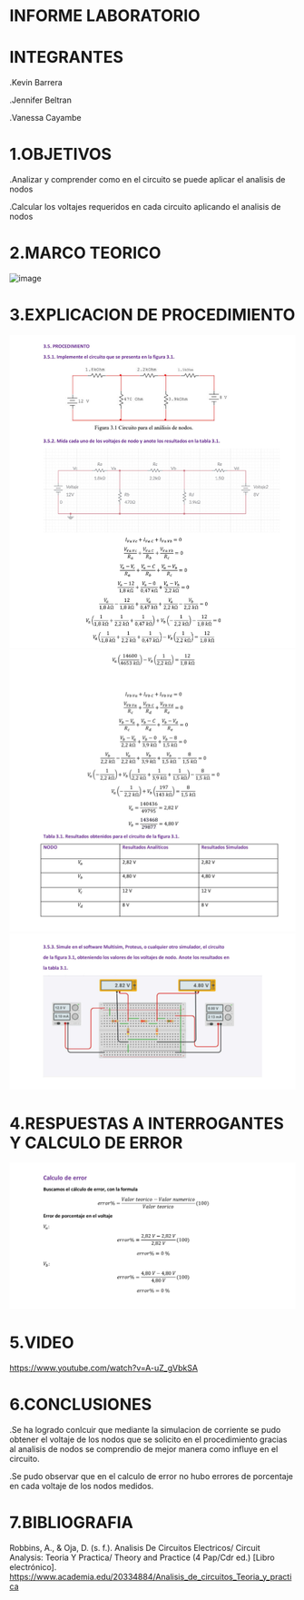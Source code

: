 # INFORME LABORATORIO

# INTEGRANTES
.Kevin Barrera

.Jennifer Beltran

.Vanessa Cayambe

# 1.OBJETIVOS
.Analizar y comprender como en el circuito se puede aplicar el analisis de nodos


.Calcular los voltajes requeridos en cada circuito aplicando el analisis de nodos
# 2.MARCO TEORICO

![image](https://user-images.githubusercontent.com/84421020/122846190-f163ac00-d2ca-11eb-88b7-8dccce775738.png)


# 3.EXPLICACION DE PROCEDIMIENTO 
![](https://github.com/Kevinsan21/imagenes-666/blob/main/Informe_circuitos_4_1.jpg)
![](https://github.com/Kevinsan21/imagenes-666/blob/main/Informe_circuitos_4_2.jpg)
![](https://github.com/Kevinsan21/imagenes-666/blob/main/Informe_circuitos_4_3.jpg)
# 4.RESPUESTAS A INTERROGANTES Y CALCULO DE ERROR
![](https://github.com/Kevinsan21/imagenes-666/blob/main/Calculo%20de%20error.jpg)
# 5.VIDEO
https://www.youtube.com/watch?v=A-uZ_gVbkSA
# 6.CONCLUSIONES 
.Se ha logrado conlcuir que mediante la simulacion de corriente se pudo obtener el voltaje de los nodos que se solicito en el procedimiento
gracias al analisis de nodos se comprendio de mejor manera como influye en el circuito.

.Se pudo observar que en el calculo de error no hubo errores de porcentaje en cada voltaje de los nodos medidos.

# 7.BIBLIOGRAFIA

Robbins, A., & Oja, D. (s. f.). Analisis De Circuitos Electricos/ Circuit Analysis: Teoria Y Practica/ Theory and Practice (4 Pap/Cdr ed.) [Libro electrónico]. https://www.academia.edu/20334884/Analisis_de_circuitos_Teoria_y_practica


